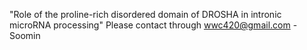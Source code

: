 "Role of the proline-rich disordered domain of DROSHA in intronic microRNA processing"
Please contact through wwc420@gmail.com 
-Soomin

